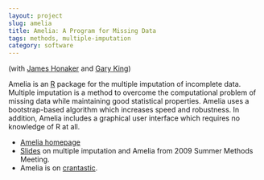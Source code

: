 ```yaml
---
layout: project
slug: amelia
title: Amelia: A Program for Missing Data
tags: methods, multiple-imputation
category: software
---
```


(with [James Honaker][] and [Gary King][])

Amelia is an [R][] package for the multiple imputation of incomplete
data. Multiple imputation is a method to overcome the computational
problem of missing data while maintaining good statistical
properties. Amelia uses a bootstrap-based algorithm which increases
speed and robustness. In addition, Amelia includes a graphical user
interface which requires no knowledge of R at all.


* [Amelia homepage][home]
* [Slides][] on multiple imputation and Amelia from 2009 Summer Methods Meeting.
* Amelia is on [crantastic][].

[James Honaker]: http://polisci.la.psu.edu/facultybios/Honaker.html
[Gary King]: http://gking.harvard.edu
[R]: http://www.r-project.org
[home]: http://gking.harvard.edu/amelia
[Slides]: /files/papers/amelia-polmeth.pdf
[crantastic]: http://crantastic.org/packages/Amelia
